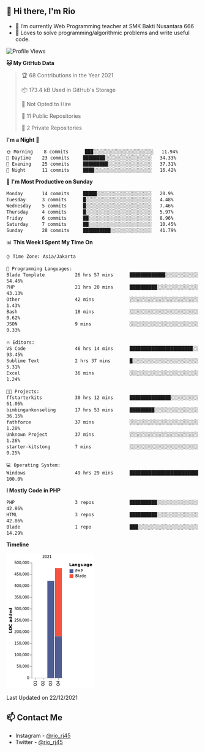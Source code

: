 ## 👋 Hi there, I'm Rio 

-  🔭 I’m currently Web Programming teacher at SMK Bakti Nusantara 666
-  💬 Loves to solve programming/algorithmic problems and write useful code.

<!--START_SECTION:waka-->
![Profile Views](http://img.shields.io/badge/Profile%20Views-1-blue)

**🐱 My GitHub Data** 

> 🏆 68 Contributions in the Year 2021
 > 
> 📦 173.4 kB Used in GitHub's Storage 
 > 
> 🚫 Not Opted to Hire
 > 
> 📜 11 Public Repositories 
 > 
> 🔑 2 Private Repositories  
 > 
**I'm a Night 🦉** 

```text
🌞 Morning    8 commits      ███░░░░░░░░░░░░░░░░░░░░░░   11.94% 
🌆 Daytime    23 commits     ████████░░░░░░░░░░░░░░░░░   34.33% 
🌃 Evening    25 commits     █████████░░░░░░░░░░░░░░░░   37.31% 
🌙 Night      11 commits     ████░░░░░░░░░░░░░░░░░░░░░   16.42%

```
📅 **I'm Most Productive on Sunday** 

```text
Monday       14 commits     █████░░░░░░░░░░░░░░░░░░░░   20.9% 
Tuesday      3 commits      █░░░░░░░░░░░░░░░░░░░░░░░░   4.48% 
Wednesday    5 commits      █░░░░░░░░░░░░░░░░░░░░░░░░   7.46% 
Thursday     4 commits      █░░░░░░░░░░░░░░░░░░░░░░░░   5.97% 
Friday       6 commits      ██░░░░░░░░░░░░░░░░░░░░░░░   8.96% 
Saturday     7 commits      ██░░░░░░░░░░░░░░░░░░░░░░░   10.45% 
Sunday       28 commits     ██████████░░░░░░░░░░░░░░░   41.79%

```


📊 **This Week I Spent My Time On** 

```text
⌚︎ Time Zone: Asia/Jakarta

💬 Programming Languages: 
Blade Template           26 hrs 57 mins      █████████████░░░░░░░░░░░░   54.46% 
PHP                      21 hrs 20 mins      ██████████░░░░░░░░░░░░░░░   43.13% 
Other                    42 mins             ░░░░░░░░░░░░░░░░░░░░░░░░░   1.43% 
Bash                     18 mins             ░░░░░░░░░░░░░░░░░░░░░░░░░   0.62% 
JSON                     9 mins              ░░░░░░░░░░░░░░░░░░░░░░░░░   0.33%

🔥 Editors: 
VS Code                  46 hrs 14 mins      ███████████████████████░░   93.45% 
Sublime Text             2 hrs 37 mins       █░░░░░░░░░░░░░░░░░░░░░░░░   5.31% 
Excel                    36 mins             ░░░░░░░░░░░░░░░░░░░░░░░░░   1.24%

🐱‍💻 Projects: 
ffstarterkits            30 hrs 12 mins      ███████████████░░░░░░░░░░   61.06% 
bimbingankonseling       17 hrs 53 mins      █████████░░░░░░░░░░░░░░░░   36.15% 
fathforce                37 mins             ░░░░░░░░░░░░░░░░░░░░░░░░░   1.28% 
Unknown Project          37 mins             ░░░░░░░░░░░░░░░░░░░░░░░░░   1.26% 
starter-kitstong         7 mins              ░░░░░░░░░░░░░░░░░░░░░░░░░   0.25%

💻 Operating System: 
Windows                  49 hrs 29 mins      █████████████████████████   100.0%

```

**I Mostly Code in PHP** 

```text
PHP                      3 repos             ██████████░░░░░░░░░░░░░░░   42.86% 
HTML                     3 repos             ██████████░░░░░░░░░░░░░░░   42.86% 
Blade                    1 repo              ███░░░░░░░░░░░░░░░░░░░░░░   14.29%

```


**Timeline**

![Chart not found](https://raw.githubusercontent.com/neushepa/neushepa/main/charts/bar_graph.png) 


 Last Updated on 22/12/2021
<!--END_SECTION:waka-->

## 📫 Contact Me
- Instagram - [@rio_rj45](https://www.instagram.com/rio_rj45/)
- Twitter - [@rio_rj45](https://twitter.com/rio_rj45)
